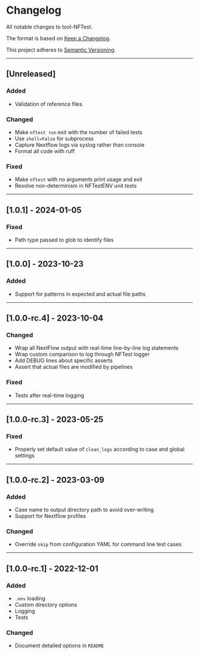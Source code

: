 # Changelog
All notable changes to tool-NFTest.

The format is based on [Keep a Changelog](https://keepachangelog.com/en/1.0.0/).

This project adheres to [Semantic Versioning](https://semver.org/spec/v2.0.0.html).

---

## [Unreleased]
### Added
- Validation of reference files

### Changed
- Make `nftest run` exit with the number of failed tests
- Use `shell=False` for subprocess
- Capture Nextflow logs via syslog rather than console
- Format all code with ruff

### Fixed
- Make `nftest` with no arguments print usage and exit
- Resolve non-determinism in NFTestENV unit tests

---

## [1.0.1] - 2024-01-05
### Fixed
- Path type passed to glob to identify files

---

## [1.0.0] - 2023-10-23
### Added
- Support for patterns in expected and actual file paths

---

## [1.0.0-rc.4] - 2023-10-04
### Changed
- Wrap all NextFlow output with real-time line-by-line log statements
- Wrap custom comparison to log through NFTest logger
- Add DEBUG lines about specific asserts
- Assert that actual files are modified by pipelines

### Fixed
- Tests after real-time logging

---

## [1.0.0-rc.3] - 2023-05-25
### Fixed
- Properly set default value of `clean_logs` according to case and global settings

---

## [1.0.0-rc.2] - 2023-03-09
### Added
- Case name to output directory path to avoid over-writing
- Support for Nextflow profiles
### Changed
- Override `skip` from configuration YAML for command line test cases

---

## [1.0.0-rc.1] - 2022-12-01
### Added
- `.env` loading
- Custom directory options
- Logging
- Tests
### Changed
- Document detailed options in `README`
